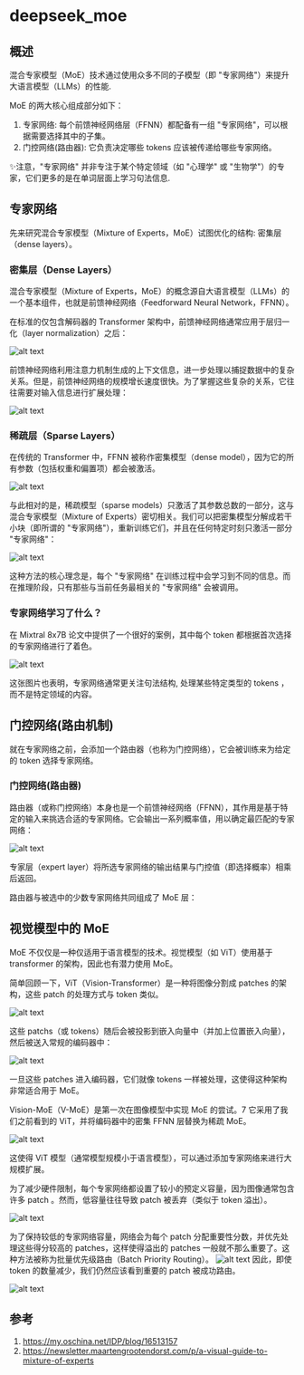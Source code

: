 # deepseek_moe

## 概述
混合专家模型（MoE）技术通过使用众多不同的子模型（即 "专家网络"）来提升大语言模型（LLMs）的性能.

MoE 的两大核心组成部分如下：
1. 专家网络: 每个前馈神经网络层（FFNN）都配备有一组 "专家网络"，可以根据需要选择其中的子集。
2. 门控网络(路由器): 它负责决定哪些 tokens 应该被传递给哪些专家网络。


✨注意，"专家网络" 并非专注于某个特定领域（如 "心理学" 或 "生物学"）的专家，它们更多的是在单词层面上学习句法信息.

## 专家网络

先来研究混合专家模型（Mixture of Experts，MoE）试图优化的结构: 密集层（dense layers）。


### 密集层（Dense Layers）

混合专家模型（Mixture of Experts，MoE）的概念源自大语言模型（LLMs）的一个基本组件，也就是前馈神经网络（Feedforward Neural Network，FFNN）。

在标准的仅包含解码器的 Transformer 架构中，前馈神经网络通常应用于层归一化（layer normalization）之后：

![alt text](deepseek_moe/1.png)


前馈神经网络利用注意力机制生成的上下文信息，进一步处理以捕捉数据中的复杂关系。但是，前馈神经网络的规模增长速度很快。为了掌握这些复杂的关系，它往往需要对输入信息进行扩展处理：

![alt text](deepseek_moe/2.png)


### 稀疏层（Sparse Layers）

在传统的 Transformer 中，FFNN 被称作密集模型（dense model），因为它的所有参数（包括权重和偏置项）都会被激活。

![alt text](deepseek_moe/3.png)

与此相对的是，稀疏模型（sparse models）只激活了其参数总数的一部分，这与混合专家模型（Mixture of Experts）密切相关。我们可以把密集模型分解成若干小块（即所谓的 "专家网络"），重新训练它们，并且在任何特定时刻只激活一部分 "专家网络"：

![alt text](deepseek_moe/4.png)

这种方法的核心理念是，每个 "专家网络" 在训练过程中会学习到不同的信息。而在推理阶段，只有那些与当前任务最相关的 "专家网络" 会被调用。


### 专家网络学习了什么？
在 Mixtral 8x7B 论文中提供了一个很好的案例，其中每个 token 都根据首次选择的专家网络进行了着色。

![alt text](deepseek_moe/5.png)

这张图片也表明，专家网络通常更关注句法结构, 处理某些特定类型的 tokens ，而不是特定领域的内容。


## 门控网络(路由机制)

就在专家网络之前，会添加一个路由器（也称为门控网络），它会被训练来为给定的 token 选择专家网络。


### 门控网络(路由器)

路由器（或称门控网络）本身也是一个前馈神经网络（FFNN），其作用是基于特定的输入来挑选合适的专家网络。它会输出一系列概率值，用以确定最匹配的专家网络：

![alt text](deepseek_moe/6.png)


专家层（expert layer）将所选专家网络的输出结果与门控值（即选择概率）相乘后返回。


路由器与被选中的少数专家网络共同组成了 MoE 层：


## 视觉模型中的 MoE
MoE 不仅仅是一种仅适用于语言模型的技术。视觉模型（如 ViT）使用基于 transformer 的架构，因此也有潜力使用 MoE。

简单回顾一下，ViT（Vision-Transformer）是一种将图像分割成 patches 的架构，这些 patch 的处理方式与 token 类似。

![alt text](deepseek_moe/8.png)

这些 patchs（或 tokens）随后会被投影到嵌入向量中（并加上位置嵌入向量），然后被送入常规的编码器中：

![alt text](deepseek_moe/9.png)

一旦这些 patches 进入编码器，它们就像 tokens 一样被处理，这使得这种架构非常适合用于 MoE。

Vision-MoE（V-MoE）是第一次在图像模型中实现 MoE 的尝试。7 它采用了我们之前看到的 ViT，并将编码器中的密集 FFNN 层替换为稀疏 MoE。

![alt text](deepseek_moe/10.png)

这使得 ViT 模型（通常模型规模小于语言模型），可以通过添加专家网络来进行大规模扩展。

为了减少硬件限制，每个专家网络都设置了较小的预定义容量，因为图像通常包含许多 patch 。然而，低容量往往导致 patch 被丢弃（类似于 token 溢出）。

![alt text](deepseek_moe/11.png)

为了保持较低的专家网络容量，网络会为每个 patch 分配重要性分数，并优先处理这些得分较高的 patches，这样使得溢出的 patches 一般就不那么重要了。这种方法被称为批量优先级路由（Batch Priority Routing）。
![alt text](deepseek_moe/12.png)
因此，即使 token 的数量减少，我们仍然应该看到重要的 patch 被成功路由。

![alt text](deepseek_moe/13.png)



## 参考
1. https://my.oschina.net/IDP/blog/16513157
2. https://newsletter.maartengrootendorst.com/p/a-visual-guide-to-mixture-of-experts